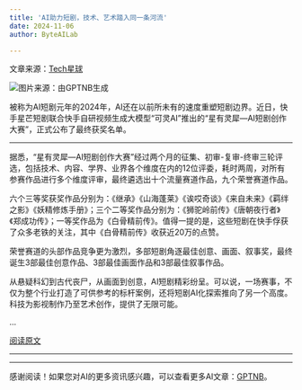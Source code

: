 ```yaml
---
title: 'AI助力短剧，技术、艺术踏入同一条河流'
date: 2024-11-06
author: ByteAILab

---
```


文章来源：[Tech星球](https://mp.weixin.qq.com/s/KcsaJj6PWu2_bXi40OnV2A)

![图片来源：由GPTNB生成](http://www.jesonc.com/upload/8FD7B96F5E34993C64020C0DB54F4C00/1730774131602/FvM82flpLVTCQaUVJ65ny-mVXeIo.png)

被称为AI短剧元年的2024年，AI还在以前所未有的速度重塑短剧边界。近日，快手星芒短剧联合快手自研视频生成大模型“可灵AI”推出的“星有灵犀—AI短剧创作大赛”，正式公布了最终获奖名单。

---
据悉，“星有灵犀—AI短剧创作大赛”经过两个月的征集、初审-复审-终审三轮评选，包括技术、内容、学界、业界各个维度在内的12位评委，耗时两周，对所有参赛作品进行多个维度评审，最终遴选出十个流量赛道作品，九个荣誉赛道作品。

六个三等奖获奖作品分别为：《继承》《山海蓬莱》《诶哎奇谈》《来自未来》《羁绊之影》《妖精修炼手册》；三个二等奖作品分别为：《狮驼岭前传》《唐朝夜行者》《郑成功传》；一等奖作品为《白骨精前传》。值得一提的是，这些短剧在快手俘获了众多老铁的关注，其中《白骨精前传》收获近20万的点赞。

荣誉赛道的头部作品竞争更为激烈，多部短剧角逐最佳创意、画面、叙事奖，最终诞生3部最佳创意作品、3部最佳画面作品和3部最佳叙事作品。

从悬疑科幻到古代丧尸，从画面到创意，AI短剧精彩纷呈。可以说，一场赛事，不仅为整个行业打造了可供参考的标杆案例，还将短剧AI化探索推向了另一个高度。科技为影视制作乃至艺术创作，提供了无限可能。

...

[阅读原文](https://www.aixinzhijie.com/article/6847140)

---
---
感谢阅读！如果您对AI的更多资讯感兴趣，可以查看更多AI文章：[GPTNB](https://gptnb.com)。